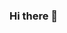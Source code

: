 ### Hi there 👋

<!-- Im Rocky Llamasares also known as Roxx, and I'm a top GitHub committer with 5 years of expertise in Security and Web development. I'd want to educate new programmers how to understand their route and design a suitable roadmap so that they may become IT professionals. My main objective is to enable young programmers in the Philippines have access to inexpensive learning materials. -->
